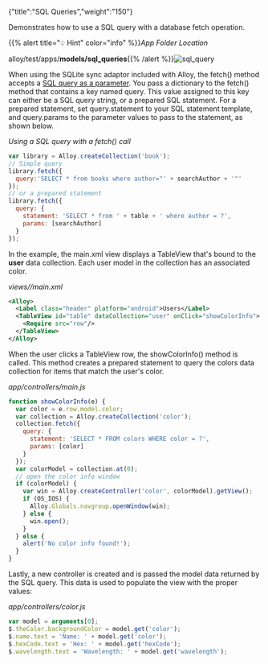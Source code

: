 {"title":"SQL Queries","weight":"150"}

Demonstrates how to use a SQL query with a database fetch operation.

{{% alert title="💡 Hint" color="info" %}}*App Folder Location*

alloy/test/apps/**models/sql\_queries**{{% /alert %}}![sql_query](/Images/appc/download/attachments/41845731/sql_query.png)

When using the SQLite sync adaptor included with Alloy, the fetch() method accepts a [SQL query as a parameter](https://docs.appcelerator.com/platform/latest/#!/guide/Alloy_Sync_Adapters_and_Migrations-section-src-36739597_AlloySyncAdaptersandMigrations-SQLiteSyncAdapter). You pass a dictionary to the fetch() method that contains a key named query. This value assigned to this key can either be a SQL query string, or a prepared SQL statement. For a prepared statement, set query.statement to your SQL statement template, and query.params to the parameter values to pass to the statement, as shown below.

*Using a SQL query with a fetch() call*

```javascript
var library = Alloy.createCollection('book');
// Simple query
library.fetch({
  query:'SELECT * from books where author="' + searchAuthor + '"'
});
// or a prepared statement
library.fetch({
  query: {
    statement: 'SELECT * from ' + table + ' where author = ?',
    params: [searchAuthor]
  }
});
```

In the example, the main.xml view displays a TableView that's bound to the **user** data collection. Each user model in the collection has an associated color.

*views/<platform>/main.xml*

```xml
<Alloy>
  <Label class="header" platform="android">Users</Label>
  <TableView id="table" dataCollection="user" onClick="showColorInfo">
    <Require src="row"/>
  </TableView>
</Alloy>
```

When the user clicks a TableView row, the showColorInfo() method is called. This method creates a prepared statement to query the colors data collection for items that match the user's color.

*app/controllers/main.js*

```javascript
function showColorInfo(e) {
  var color = e.row.model.color;
  var collection = Alloy.createCollection('color');
  collection.fetch({
    query: {
      statement: 'SELECT * FROM colors WHERE color = ?',
      params: [color]
    }
  });
  var colorModel = collection.at(0);
  // open the color info window
  if (colorModel) {
    var win = Alloy.createController('color', colorModel).getView();
    if (OS_IOS) {
      Alloy.Globals.navgroup.openWindow(win);
    } else {
      win.open();
    }
  } else {
    alert('No color info found!');
  }
}
```

Lastly, a new controller is created and is passed the model data returned by the SQL query. This data is used to populate the view with the proper values:

*app/controllers/color.js*

```javascript
var model = arguments[0];
$.theColor.backgroundColor = model.get('color');
$.name.text = 'Name: ' + model.get('color');
$.hexCode.text = 'Hex: ' + model.get('hexCode');
$.wavelength.text = 'Wavelength: ' + model.get('wavelength');
```
